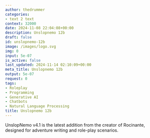 ```yaml
---
author: thedrummer
categories:
- text 2 text
context: 32000
date: 2024-11-08 22:04:08+00:00
description: Unslopnemo 12b
draft: false
id: unslopnemo-12b
image: /images/logo.svg
img: 0
input: 5e-07
is_active: false
last_updated: 2024-11-14 02:10:09+00:00
meta_title: Unslopnemo 12b
output: 5e-07
request: 0
tags:
- Roleplay
- Programming
- Generative AI
- Chatbots
- Natural Language Processing
title: Unslopnemo 12b
---
```







UnslopNemo v4.1 is the latest addition from the creator of Rocinante, designed for adventure writing and role-play scenarios.


